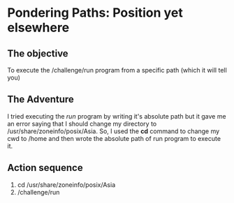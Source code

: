 # Pondering Paths: Position yet elsewhere

## The objective

To execute the /challenge/run program from a specific path (which it will tell you)

## The Adventure

I tried executing the *run* program by writing it's absolute path but it gave me an error saying that I should change my directory to /usr/share/zoneinfo/posix/Asia. So, I used the **cd** command to change my cwd to /home and then wrote the absolute path of run program to execute it.

## Action sequence

1. cd /usr/share/zoneinfo/posix/Asia
2. /challenge/run
